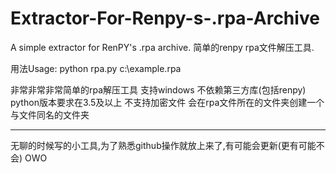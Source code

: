# Extractor-For-Renpy-s-.rpa-Archive
A simple extractor for RenPY's .rpa archive. 
简单的renpy rpa文件解压工具.

用法Usage:
python rpa.py c:\\example.rpa 

非常非常非常简单的rpa解压工具
支持windows
不依赖第三方库(包括renpy)
python版本要求在3.5及以上
不支持加密文件
会在rpa文件所在的文件夹创建一个与文件同名的文件夹
________________________________________________________________

无聊的时候写的小工具,为了熟悉github操作就放上来了,有可能会更新(更有可能不会)
OWO
